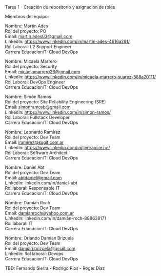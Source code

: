 Tarea 1 - Creación de repositorio y asignación de roles

Miembros del equipo:

Nombre: Martin Ades\
Rol del proyecto: PO\
Email: martin.ades03@gmail.com\
LinkedIn: https://www.linkedin.com/in/martin-ades-4616a261/ \
Rol Laboral: L2 Support Engineer\
Carrera EducacionIT: Cloud DevOps

Nombre:  Micaela Marrero\
Rol del proyecto: Security\
Email: micaelamarrero26@gmail.com\
LinkedIn: https://www.linkedin.com/in/micaela-marrero-suarez-588a20111/ \
Rol Laboral: DevOps Engineer\
Carrera EducacionIT: Cloud DevOps

Nombre: Simón Ramos\
Rol del proyecto: Site Reliability Engineering (SRE)\
Email: simonramosb@gmail.com\
LinkedIn: https://www.linkedin.com/in/simon-ramos/ \
Rol Laboral: Fullstack Developer\
Carrera EducacionIT: Cloud DevOps

Nombre: Leonardo Ramirez\
Rol del proyecto: Dev Team\
Email: lramirez@sugit.com.ar\
LinkedIn: https://www.linkedin.com/in/jleoramirezm/ \
Rol Laboral: Software Architect\
Carrera EducacionIT: Cloud DevOps

Nombre: Daniel Abt\
Rol del proyecto: Dev Team\
Email: abtdaniel@gmail.com\
LinkedIn: linkedin.com/in/daniel-abt \
Rol laboral: Responsable IT\
Carrera EducacionIT: Cloud DevOps

Nombre: Damian Roch\
Rol del proyecto: Dev Team\
Email: damianroch@yahoo.com.ar\
LinkedIn: linkedin.com/in/damián-roch-888638171 \
Rol laboral: IT\
Carrera EducacionIT: Cloud DevOps

Nombre: Orlando Damian Brizuela\
Rol del proyecto: Dev Team\
Email: damian.brizuela@gmail.com\
LinkedIn:
Rol laboral: Devops\
Carrera EducacionIT: Cloud DevOps

TBD: Fernando Sierra - Rodrigo Rios - Roger Diaz